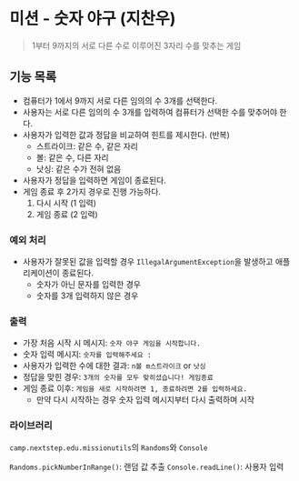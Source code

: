 # 미션 - 숫자 야구 (지찬우)

> 1부터 9까지의 서로 다른 수로 이루어진 3자리 수를 맞추는 게임

## 기능 목록

- 컴퓨터가 1에서 9까지 서로 다른 임의의 수 3개를 선택한다.
- 사용자는 서로 다른 임의의 수 3개를 입력하여 컴퓨터가 선택한 수를 맞추어야 한다.
- 사용자가 입력한 값과 정답을 비교하여 힌트를 제시한다. (반복)
    - 스트라이크: 같은 수, 같은 자리
    - 볼: 같은 수, 다른 자리
    - 낫싱: 같은 수가 전혀 없음
- 사용자가 정답을 입력하면 게임이 종료된다.
- 게임 종료 후 2가지 경우로 진행 가능하다.
    1. 다시 시작 (1 입력)
    2. 게임 종료 (2 입력)

### 예외 처리

- 사용자가 잘못된 값을 입력할 경우 `IllegalArgumentException`을 발생하고 애플리케이션이 종료된다.
    - 숫자가 아닌 문자를 입력한 경우
    - 숫자를 3개 입력하지 않은 경우

### 출력

- 가장 처음 시작 시 메시지: `숫자 야구 게임을 시작합니다.`
- 숫자 입력 메시지: `숫자를 입력해주세요 : `
- 사용자가 입력한 수에 대한 결과: `n볼 m스트라이크` or `낫싱`
- 정답을 맞힌 경우: `3개의 숫자를 모두 맞히셨습니다! 게임종료`
- 게임 종료 이후: `게임을 새로 시작하려면 1, 종료하려면 2를 입력하세요.`
    - 만약 다시 시작하는 경우 숫자 입력 메시지부터 다시 출력하며 시작

### 라이브러리

`camp.nextstep.edu.missionutils`의 `Randoms`와 `Console`

`Randoms.pickNumberInRange()`: 랜덤 값 추출
`Console.readLine()`: 사용자 입력
